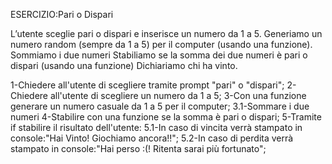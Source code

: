 ESERCIZIO:Pari o Dispari

L’utente sceglie pari o dispari e inserisce un numero da 1 a 5.
Generiamo un numero random (sempre da 1 a 5) per il computer (usando una funzione).
Sommiamo i due numeri
Stabiliamo se la somma dei due numeri è pari o dispari (usando una funzione)
Dichiariamo chi ha vinto.

1-Chiedere all'utente di scegliere tramite prompt "pari" o "dispari";
2-Chiedere all'utente di scegliere un numero da 1 a 5;
3-Con una funzione generare un numero casuale da 1 a 5 per il computer;
3.1-Sommare i due numeri
4-Stabilire con una funzione se la somma è pari o dispari;
5-Tramite if stabilire il risultato dell'utente:
5.1-In caso di vincita verrà stampato in console:"Hai Vinto! Giochiamo ancora!!";
5.2-In caso di perdita verrà stampato in console:"Hai perso :(! Ritenta sarai più fortunato";